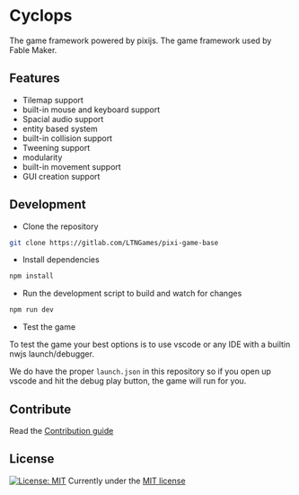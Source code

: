 # Cyclops
The game framework powered by pixijs. 
The game framework used by Fable Maker.

## Features
- Tilemap support
- built-in mouse and keyboard support
- Spacial audio support
- entity based system
- built-in collision support
- Tweening support
- modularity
- built-in movement support
- GUI creation support

## Development

- Clone the repository
  
```sh
git clone https://gitlab.com/LTNGames/pixi-game-base
```

- Install dependencies

```sh
npm install
```

- Run the development script to build and watch for changes

```sh
npm run dev
```

- Test the game

To test the game your best options is to use vscode or any IDE with a builtin nwjs launch/debugger.

We do have the proper `launch.json` in this repository so if you open up vscode and hit the debug play button, the game will run for you.

## Contribute
Read the [Contribution guide](./CONTRIBUTING.md)

## License
[![License: MIT](https://img.shields.io/badge/License-MIT-yellow.svg)](https://opensource.org/licenses/MIT)
Currently under the [MIT license](./LICENSE)
